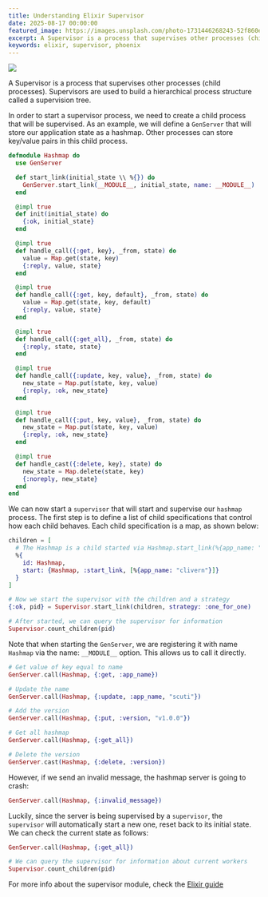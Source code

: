 ```yaml
---
title: Understanding Elixir Supervisor
date: 2025-08-17 00:00:00
featured_image: https://images.unsplash.com/photo-1731446268243-52f860eba55d?q=75&fm=jpg&w=1000&fit=max
excerpt: A Supervisor is a process that supervises other processes (child processes). Supervisors are used to build a hierarchical process structure called a supervision tree.
keywords: elixir, supervisor, phoenix
---
```


![](https://images.unsplash.com/photo-1731446268243-52f860eba55d?q=75&fm=jpg&w=1000&fit=max)

A Supervisor is a process that supervises other processes (child processes). Supervisors are used to build a hierarchical process structure called a supervision tree.

In order to start a supervisor process, we need to create a child process that will be supervised. As an example, we will define a `GenServer` that will store our application state as a hashmap. Other processes can store key/value pairs in this child process.

```elixir
defmodule Hashmap do
  use GenServer

  def start_link(initial_state \\ %{}) do
    GenServer.start_link(__MODULE__, initial_state, name: __MODULE__)
  end

  @impl true
  def init(initial_state) do
    {:ok, initial_state}
  end

  @impl true
  def handle_call({:get, key}, _from, state) do
    value = Map.get(state, key)
    {:reply, value, state}
  end

  @impl true
  def handle_call({:get, key, default}, _from, state) do
    value = Map.get(state, key, default)
    {:reply, value, state}
  end

  @impl true
  def handle_call({:get_all}, _from, state) do
    {:reply, state, state}
  end

  @impl true
  def handle_call({:update, key, value}, _from, state) do
    new_state = Map.put(state, key, value)
    {:reply, :ok, new_state}
  end

  @impl true
  def handle_call({:put, key, value}, _from, state) do
    new_state = Map.put(state, key, value)
    {:reply, :ok, new_state}
  end

  @impl true
  def handle_cast({:delete, key}, state) do
    new_state = Map.delete(state, key)
    {:noreply, new_state}
  end
end
```

We can now start a `supervisor` that will start and supervise our `hashmap` process. The first step is to define a list of child specifications that control how each child behaves. Each child specification is a map, as shown below:

```elixir
children = [
  # The Hashmap is a child started via Hashmap.start_link(%{app_name: "clivern"})
  %{
    id: Hashmap,
    start: {Hashmap, :start_link, [%{app_name: "clivern"}]}
  }
]

# Now we start the supervisor with the children and a strategy
{:ok, pid} = Supervisor.start_link(children, strategy: :one_for_one)

# After started, we can query the supervisor for information
Supervisor.count_children(pid)
```

Note that when starting the `GenServer`, we are registering it with name `Hashmap` via the name: `__MODULE__` option. This allows us to call it directly.

```elixir
# Get value of key equal to name
GenServer.call(Hashmap, {:get, :app_name})

# Update the name
GenServer.call(Hashmap, {:update, :app_name, "scuti"})

# Add the version
GenServer.call(Hashmap, {:put, :version, "v1.0.0"})

# Get all hashmap
GenServer.call(Hashmap, {:get_all})

# Delete the version
GenServer.cast(Hashmap, {:delete, :version})
```

However, if we send an invalid message, the hashmap server is going to crash:

```elixir
GenServer.call(Hashmap, {:invalid_message})
```

Luckily, since the server is being supervised by a `supervisor`, the `supervisor` will automatically start a new one, reset back to its initial state. We can check the current state as follows:

```elixir
GenServer.call(Hashmap, {:get_all})

# We can query the supervisor for information about current workers
Supervisor.count_children(pid)
```

For more info about the supervisor module, check the [Elixir guide](https://hexdocs.pm/elixir/1.18.4/Supervisor.html)

